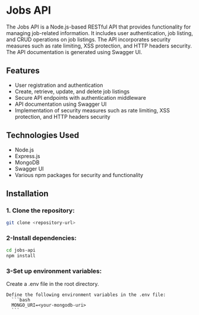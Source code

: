 # Jobs API

The Jobs API is a Node.js-based RESTful API that provides functionality for managing job-related information. It includes user authentication, job listing, and CRUD operations on job listings. The API incorporates security measures such as rate limiting, XSS protection, and HTTP headers security. The API documentation is generated using Swagger UI.

## Features

- User registration and authentication
- Create, retrieve, update, and delete job listings
- Secure API endpoints with authentication middleware
- API documentation using Swagger UI
- Implementation of security measures such as rate limiting, XSS protection, and HTTP headers security

## Technologies Used

- Node.js
- Express.js
- MongoDB
- Swagger UI
- Various npm packages for security and functionality

## Installation

### 1. Clone the repository:

   ```bash
   git clone <repository-url>
   ```
### 2-Install dependencies:
```bash
cd jobs-api
npm install
```
### 3-Set up environment variables:

Create a .env file in the root directory.

    Define the following environment variables in the .env file:
      ```bash
      MONGO_URI=<your-mongodb-uri>
      ```

